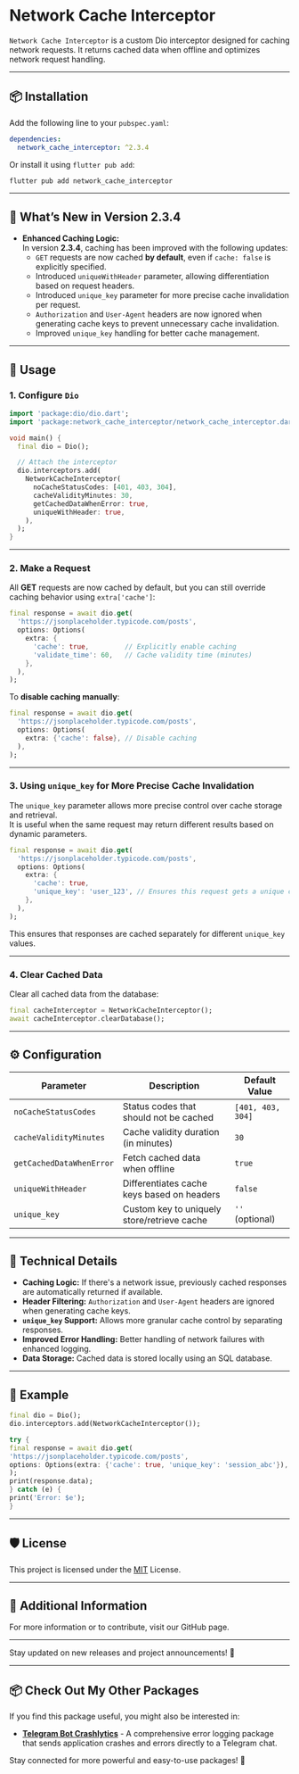 
# Network Cache Interceptor

`Network Cache Interceptor` is a custom Dio interceptor designed for caching network requests. It returns cached data when offline and optimizes network request handling.

---

## 📦 Installation

Add the following line to your `pubspec.yaml`:

```yaml
dependencies:
  network_cache_interceptor: ^2.3.4
```

Or install it using `flutter pub add`:

```bash
flutter pub add network_cache_interceptor
```

---

## 🚀 What’s New in Version 2.3.4

- **Enhanced Caching Logic:**  
  In version **2.3.4**, caching has been improved with the following updates:
  - `GET` requests are now cached **by default**, even if `cache: false` is explicitly specified.
  - Introduced `uniqueWithHeader` parameter, allowing differentiation based on request headers.
  - Introduced `unique_key` parameter for more precise cache invalidation per request.
  - `Authorization` and `User-Agent` headers are now ignored when generating cache keys to prevent unnecessary cache invalidation.
  - Improved `unique_key` handling for better cache management.

---

## 🚀 Usage

### 1. Configure `Dio`

```dart
import 'package:dio/dio.dart';
import 'package:network_cache_interceptor/network_cache_interceptor.dart';

void main() {
  final dio = Dio();

  // Attach the interceptor
  dio.interceptors.add(
    NetworkCacheInterceptor(
      noCacheStatusCodes: [401, 403, 304],
      cacheValidityMinutes: 30,
      getCachedDataWhenError: true,
      uniqueWithHeader: true,
    ),
  );
}
```

---

### 2. Make a Request

All **GET** requests are now cached by default, but you can still override caching behavior using `extra['cache']`:

```dart
final response = await dio.get(
  'https://jsonplaceholder.typicode.com/posts',
  options: Options(
    extra: {
      'cache': true,         // Explicitly enable caching
      'validate_time': 60,   // Cache validity time (minutes)
    },
  ),
);
```

To **disable caching manually**:

```dart
final response = await dio.get(
  'https://jsonplaceholder.typicode.com/posts',
  options: Options(
    extra: {'cache': false}, // Disable caching
  ),
);
```

---

### 3. Using `unique_key` for More Precise Cache Invalidation

The `unique_key` parameter allows more precise control over cache storage and retrieval.  
It is useful when the same request may return different results based on dynamic parameters.

```dart
final response = await dio.get(
  'https://jsonplaceholder.typicode.com/posts',
  options: Options(
    extra: {
      'cache': true, 
      'unique_key': 'user_123', // Ensures this request gets a unique cache key
    },
  ),
);
```

This ensures that responses are cached separately for different `unique_key` values.

---

### 4. Clear Cached Data

Clear all cached data from the database:

```dart
final cacheInterceptor = NetworkCacheInterceptor();
await cacheInterceptor.clearDatabase();
```

---

## ⚙️ Configuration

| Parameter                | Description                                    | Default Value |
|-------------------------|------------------------------------------------|---------------|
| `noCacheStatusCodes`     | Status codes that should not be cached        | `[401, 403, 304]` |
| `cacheValidityMinutes`   | Cache validity duration (in minutes)          | `30`           |
| `getCachedDataWhenError` | Fetch cached data when offline                | `true`         |
| `uniqueWithHeader`       | Differentiates cache keys based on headers    | `false`        |
| `unique_key`             | Custom key to uniquely store/retrieve cache   | `''` (optional) |

---

## 🔧 Technical Details

- **Caching Logic:** If there's a network issue, previously cached responses are automatically returned if available.
- **Header Filtering:** `Authorization` and `User-Agent` headers are ignored when generating cache keys.
- **`unique_key` Support:** Allows more granular cache control by separating responses.
- **Improved Error Handling:** Better handling of network failures with enhanced logging.
- **Data Storage:** Cached data is stored locally using an SQL database.

---

## 🎯 Example

```dart
final dio = Dio();
dio.interceptors.add(NetworkCacheInterceptor());

try {
final response = await dio.get(
'https://jsonplaceholder.typicode.com/posts',
options: Options(extra: {'cache': true, 'unique_key': 'session_abc'}),
);
print(response.data);
} catch (e) {
print('Error: $e');
}
```

---

## 🛡️ License

This project is licensed under the [MIT](./LICENSE) License.

---

## 💬 Additional Information

For more information or to contribute, visit our GitHub page.

---

Stay updated on new releases and project announcements! 🎉

---

## 📦 Check Out My Other Packages

If you find this package useful, you might also be interested in:

- **[Telegram Bot Crashlytics](https://pub.dev/packages/telegram_bot_crashlytics)** - A comprehensive error logging package that sends application crashes and errors directly to a Telegram chat.

Stay connected for more powerful and easy-to-use packages! 🚀
